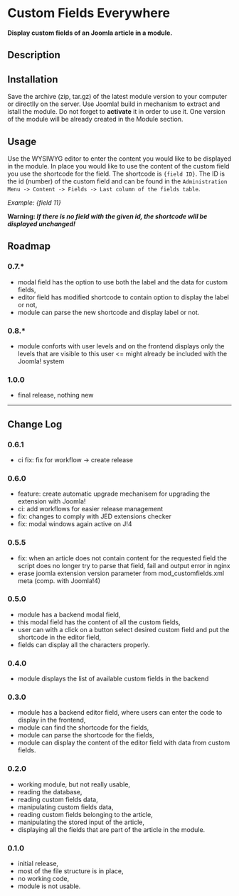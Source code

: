 # Custom Fields Everywhere
**Display custom fields of an Joomla article in a module.**

## Description

## Installation

Save the archive (zip, tar.gz) of the latest module version to your computer or directlly on the server. Use Joomla! build in mechanism to extract and istall the module. Do not forget to **activate** it in order to use it. One version of the module will be already created in the Module section.

## Usage

Use the WYSIWYG editor to enter the content you would like to be displayed in the module. In place you would like to use the content of the custom field you use the shortcode for the field. The shortcode is `{field ID}`. The ID is the id (number) of the custom field and can be found in the `Administration Menu -> Content -> Fields -> Last column of the fields table`.

*Example: {field 11}*

**Warning: _If there is no field with the given id, the shortcode will be displayed unchanged!_**

## Roadmap
### 0.7.*
- modal field has the option to use both the label and the data for custom fields,
- editor field has modified shortcode to contain option to display the label or not,
- module can parse the new shortcode and display label or not.

### 0.8.*
- module conforts with user levels and on the frontend displays only the levels that are visible to this user <= might already be included with the Joomla! system

### 1.0.0
- final release, nothing new
---
## Change Log
### 0.6.1
- ci fix: fix for workflow -> create release
### 0.6.0
- feature: create automatic upgrade mechanisem for upgrading the extension with Joomla!
- ci: add workflows for easier release management
- fix: changes to comply with JED extensions checker
- fix: modal windows again active on J!4
### 0.5.5
- fix: when an article does not contain content for the requested field the script does no longer try to parse that field, fail and output error in nginx
- erase joomla extension version parameter from mod_customfields.xml meta (comp. with Joomla!4)
### 0.5.0
- module has a backend modal field,
- this modal field has the content of all the custom fields,
- user can with a click on a button select desired custom field and put the shortcode in the editor field,
- fields can display all the characters properly.
### 0.4.0
- module displays the list of available custom fields in the backend

### 0.3.0
- module has a backend editor field, where users can enter the code to display in the frontend,
- module can find the shortcode for the fields,
- module can parse the shortcode for the fields,
- module can display the content of the editor field with data from custom fields.

### 0.2.0
- working module, but not really usable,
- reading the database,
- reading custom fields data,
- manipulating custom fields data,
- reading custom fields belonging to the article,
- manipulating the stored input of the article,
- displaying all the fields that are part of the article in the module.

### 0.1.0
- initial release,
- most of the file structure is in place,
- no working code,
- module is not usable.
